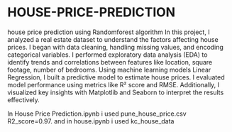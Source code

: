 # HOUSE-PRICE-PREDICTION
house price prediction using Randomforest algorithm
In this project, I analyzed a real estate dataset to understand the factors affecting house prices. I began with data cleaning, handling missing values, and encoding categorical variables. I performed exploratory data analysis (EDA) to identify trends and correlations between features like location, square footage, number of bedrooms. Using machine learning models Linear Regression, I built a predictive model to estimate house prices. I evaluated model performance using metrics like R² score and RMSE. Additionally, I visualized key insights with Matplotlib and Seaborn to interpret the results effectively.

In House Price Prediction.ipynb i used pune_house_price.csv 
    R2_score=0.97.
and in house.ipynb i used kc_house_data
